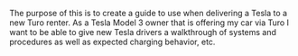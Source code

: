 
The purpose of this is to create a guide to use when delivering a Tesla to a new Turo renter.  As a Tesla Model 3 owner that is offering my car via Turo I want to be able to give new Tesla drivers a walkthrough of systems and procedures as well as expected charging behavior, etc. 

